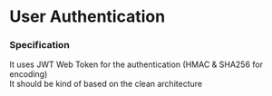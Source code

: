 # User Authentication

### Specification
It uses JWT Web Token for the authentication (HMAC & SHA256 for encoding)  
It should be kind of based on the clean architecture
